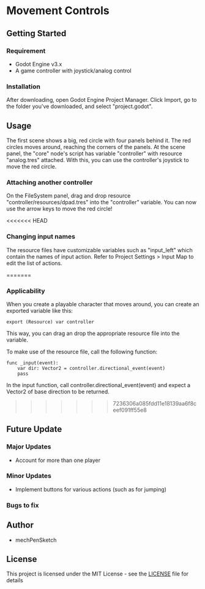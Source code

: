 # Movement Controls

## Getting Started

### Requirement
* Godot Engine v3.x
* A game controller with joystick/analog control

### Installation
After downloading, open Godot Engine Project Manager. Click Import, go to the folder you've downloaded, and select "project.godot".

## Usage
The first scene shows a big, red circle with four panels behind it. The red circles moves around, reaching the corners of the panels. At the scene panel, the "core" node's script has variable "controller" with resource "analog.tres" attached. With this, you can use the controller's joystick to move the red circle.

### Attaching another controller
On the FileSystem panel, drag and drop resource "controller/resources/dpad.tres" into the "controller" variable. You can now use the arrow keys to move the red circle!

<<<<<<< HEAD
### Changing input names
The resource files have customizable variables such as "input_left" which contain the names of input action. Refer to Project Settings > Input Map to edit the list of actions.

=======
### Applicability
When you create a playable character that moves around, you can create an exported variable like this:
```gdscript
export (Resource) var controller
```
This way, you can drag an drop the appropriate resource file into the variable.

To make use of the resource file, call the following function:
```gdscript
func _input(event):	
	var dir: Vector2 = controller.directional_event(event)
	pass
```
In the input function, call controller.directional_event(event) and expect a Vector2 of base direction to be returned.
>>>>>>> 7236306a085fdd11e18139aa6f8ceef091ff55e8
## Future Update

### Major Updates
* Account for more than one player

### Minor Updates
* Implement buttons for various actions (such as for jumping)

### Bugs to fix

## Author
* mechPenSketch

## License
This project is licensed under the MIT License - see the [LICENSE](LICENSE) file for details
